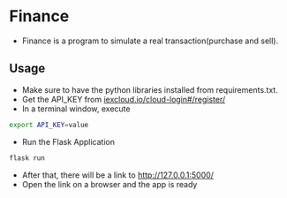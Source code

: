 # Finance

- Finance is a program to simulate a real transaction(purchase and sell).

## Usage

- Make sure to have the python libraries installed from requirements.txt.
- Get the API_KEY from [iexcloud.io/cloud-login#/register/](iexcloud.io/cloud-login#/register/)
- In a terminal window, execute

```bash
export API_KEY=value
```

- Run the Flask Application

```bash
flask run
```

- After that, there will be a link to http://127.0.0.1:5000/
- Open the link on a browser and the app is ready
